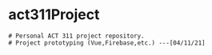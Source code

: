 # act311Project
    # Personal ACT 311 project repository. 
    # Project prototyping (Vue,Firebase,etc.) ---[04/11/21]
